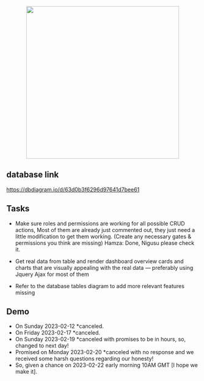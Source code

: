 <p align="center"><a href="https://laravel.com" target="_blank"><img src="https://raw.githubusercontent.com/laravel/art/master/logo-lockup/5%20SVG/2%20CMYK/1%20Full%20Color/laravel-logolockup-cmyk-red.svg" width="400"></a></p>

## database link
https://dbdiagram.io/d/63d0b3f6296d97641d7bee61

## Tasks

 - Make sure roles and permissions are working for all possible CRUD actions, Most of them are already just commented out, they just need a little modification to get them working. (Create any necessary gates & permissions you think are missing)
Hamza: Done, Nigusu please check it.

 - Get real data from table and render dashboard overview cards and charts that are visually appealing with the real data — preferably using Jquery Ajax for most of them

 - Refer to the database tables diagram to add more relevant features missing
 
 

## Demo
- On Sunday 2023-02-12 *canceled.
- On Friday 2023-02-17 *canceled.
- On Sunday 2023-02-19 *canceled with promises to be in hours, so, changed to next day!
- Promised on Monday 2023-02-20 *canceled with no response and we received some harsh questions regarding our honesty!
- So, given a chance on 2023-02-22 early morning 10AM GMT [I hope we make it].
